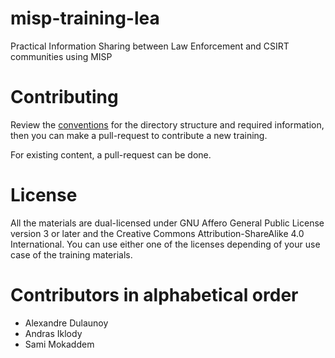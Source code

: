 # misp-training-lea

Practical Information Sharing between Law Enforcement and CSIRT communities using MISP

# Contributing

Review the [conventions](conventions.md) for the directory structure and required information, then you can make a pull-request to contribute a new training.

For existing content, a pull-request can be done.

# License

All the materials are dual-licensed under GNU Affero General Public License version 3 or later and the Creative Commons Attribution-ShareAlike 4.0 International. You can use either one of the licenses depending of your use case of the training materials.

# Contributors in alphabetical order

- Alexandre Dulaunoy
- Andras Iklody
- Sami Mokaddem
